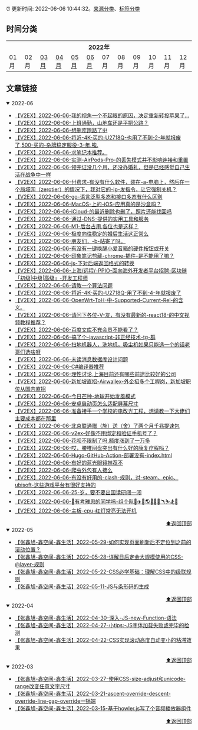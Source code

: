 :alarm_clock: 更新时间: 2022-06-06 10:44:32。[来源分类](./README.md)、[标签分类](./TAGS.md)

## 时间分类

<table>

<tr>
<th colspan="12">2022年</th>
</tr>
<tr>
<td>01月</td>
<td>02月</td>
<td><a href="#2022-03">03月</a></td>
<td><a href="#2022-04">04月</a></td>
<td><a href="#2022-05">05月</a></td>
<td><a href="#2022-06">06月</a></td>
<td>07月</td>
<td>08月</td>
<td>09月</td>
<td>10月</td>
<td>11月</td>
<td>12月</td>
</tr>

</table>

## 文章链接

<details open>
<summary id="2022-06">
 2022-06
</summary>


- [【V2EX】2022-06-06-我的视角一个不起眼的原因，决定重新转投苹果了...](https://www.v2ex.com/t/857654) 
- [【V2EX】2022-06-06-上班通勤，山地车还是平把公路？](https://www.v2ex.com/t/857653) 
- [【V2EX】2022-06-06-想删库跑路了屮](https://www.v2ex.com/t/857652) 
- [【V2EX】2022-06-06-将近-4K-买的-U2718Q-也用了不到-2-年就报废了,500-买的-杂牌稳定服役-3-年.唉.](https://www.v2ex.com/t/857651) 
- [【V2EX】2022-06-06-求笔记本推荐。](https://www.v2ex.com/t/857650) 
- [【V2EX】2022-06-06-实测-AirPods-Pro-的丢失模式并不影响连接和重置](https://www.v2ex.com/t/857649) 
- [【V2EX】2022-06-06-领完证没几个月，还没办婚礼，但是已经感觉自己生活在战争中一样](https://www.v2ex.com/t/857648) 
- [【V2EX】2022-06-06-付费求-有没有什么软件，装在-a-电脑上，然后在一个局域网（zerotier）的情况下，我对它的-ip-发指令，让它强制关机？](https://www.v2ex.com/t/857647) 
- [【V2EX】2022-06-06-go-语言泛型多态和接口多态有什么区别](https://www.v2ex.com/t/857646) 
- [【V2EX】2022-06-06-MacOS-上的-iOS-应用真的是沙盒吗？](https://www.v2ex.com/t/857644) 
- [【V2EX】2022-06-06-iCloud-的最近删除也删了，照片还能找回吗](https://www.v2ex.com/t/857642) 
- [【V2EX】2022-06-06-通过-DNS-提供的实用工具和服务](https://www.v2ex.com/t/857641) 
- [【V2EX】2022-06-06-M1-后台占用,各位也是这样？](https://www.v2ex.com/t/857640) 
- [【V2EX】2022-06-06-极度向往稳定的婚后生活这正常么](https://www.v2ex.com/t/857638) 
- [【V2EX】2022-06-06-朋友们，-b-站寄了吗。](https://www.v2ex.com/t/857637) 
- [【V2EX】2022-06-06-有没有一键唤醒小爱音箱的硬件按钮或开关](https://www.v2ex.com/t/857636) 
- [【V2EX】2022-06-06-印象笔记剪藏-chrome-插件-是不能用了嘛？](https://www.v2ex.com/t/857635) 
- [【V2EX】2022-06-06-js-下对后端返回格式的转换](https://www.v2ex.com/t/857634) 
- [【V2EX】2022-06-06-上海/远程/-PPIO-面向海外开发者平台招聘-区块链「初级|中级|高级」-开发工程师](https://www.v2ex.com/t/857633) 
- [【V2EX】2022-06-06-请教一个算法问题](https://www.v2ex.com/t/857632) 
- [【V2EX】2022-06-06-将近-4K-买的-U2718Q-用了不到-4-年就报废了](https://www.v2ex.com/t/857631) 
- [【V2EX】2022-06-06-OpenWrt-ToH-中-Supported-Current-Rel-的含义。](https://www.v2ex.com/t/857629) 
- [【V2EX】2022-06-06-请问下各位-V-友，有没有最新的-react18-的中文视频教程推荐？](https://www.v2ex.com/t/857627) 
- [【V2EX】2022-06-06-百度文库不充会员不能看了？](https://www.v2ex.com/t/857626) 
- [【V2EX】2022-06-06-搞了个-javascript-非正经技术-tg-群](https://www.v2ex.com/t/857625) 
- [【V2EX】2022-06-06-扫地机器人，洗地机，吸尘机如果只能选一个的话老哥们选啥呀](https://www.v2ex.com/t/857624) 
- [【V2EX】2022-06-06-未读消息数据库设计问题](https://www.v2ex.com/t/857622) 
- [【V2EX】2022-06-06-C#编译器推荐](https://www.v2ex.com/t/857621) 
- [【V2EX】2022-06-06-理性讨论,上海目前还有哪些前途比较好的公司](https://www.v2ex.com/t/857620) 
- [【V2EX】2022-06-06-新加坡直招-Airwallex-外企招多个工程岗，新加坡职位从国内直招](https://www.v2ex.com/t/857619) 
- [【V2EX】2022-06-06-今日芒种-地球开始发風模式](https://www.v2ex.com/t/857618) 
- [【V2EX】2022-06-06-安卓启动页怎么适配屏幕尺寸](https://www.v2ex.com/t/857617) 
- [【V2EX】2022-06-06-准备接手一个学校的电改光工程，想请教一下大佬们主要成本都在那里](https://www.v2ex.com/t/857616) 
- [【V2EX】2022-06-06-北京联通赠（施）送（舍）了两个月千兆提速包](https://www.v2ex.com/t/857615) 
- [【V2EX】2022-06-06-v2ex-好像不用绑定和验证手机号了？](https://www.v2ex.com/t/857614) 
- [【V2EX】2022-06-06-花呗不限制了吗,额度涨到了一万多](https://www.v2ex.com/t/857613) 
- [【V2EX】2022-06-06-哎，腰椎间盘突出有什么好的康复疗程吗？](https://www.v2ex.com/t/857612) 
- [【V2EX】2022-06-06-Hugo-GitHub-Action-部署没有-index.html](https://www.v2ex.com/t/857611) 
- [【V2EX】2022-06-06-有好的蓝光眼镜推荐不](https://www.v2ex.com/t/857610) 
- [【V2EX】2022-06-06-爬虫外包有人接么](https://www.v2ex.com/t/857609) 
- [【V2EX】2022-06-06-有没有好用的-clash-规则，对-steam、epic、ubisoft-这些游戏平台有很好支持的](https://www.v2ex.com/t/857608) 
- [【V2EX】2022-06-06-25-岁，要不要出国读研闯一闯](https://www.v2ex.com/t/857607) 
- [【V2EX】2022-06-06-🤔有考雅思的同学吗-组个队🧭✈️🍁🌎🏈🦘🐨🪃⛷️🏂🎿](https://www.v2ex.com/t/857606) 
- [【V2EX】2022-06-06-主板-cpu-红灯常亮无法开机](https://www.v2ex.com/t/857605) 

<div align="right"><a href="#时间分类">⬆返回顶部</a></div>
</details>

<details open>
<summary id="2022-05">
 2022-05
</summary>


- [【张鑫旭-鑫空间-鑫生活】2022-05-29-如何实现页面刷新后不定位到之前的滚动位置？](https://www.zhangxinxu.com/wordpress/2022/05/history-scrollrestoration/) 
- [【张鑫旭-鑫空间-鑫生活】2022-05-28-详解日后定会大规模使用的CSS-@layer-规则](https://www.zhangxinxu.com/wordpress/2022/05/css-layer-rule/) 
- [【张鑫旭-鑫空间-鑫生活】2022-05-22-CSS必学基础：理解CSS中的级联规则](https://www.zhangxinxu.com/wordpress/2022/05/deep-in-css-cascade/) 
- [【张鑫旭-鑫空间-鑫生活】2022-05-11-JS与条形码的生成](https://www.zhangxinxu.com/wordpress/2022/05/js-barcode/) 

<div align="right"><a href="#时间分类">⬆返回顶部</a></div>
</details>

<details open>
<summary id="2022-04">
 2022-04
</summary>


- [【张鑫旭-鑫空间-鑫生活】2022-04-30-深入-JS-new-Function-语法](https://www.zhangxinxu.com/wordpress/2022/04/js-new-function/) 
- [【张鑫旭-鑫空间-鑫生活】2022-04-27-小tips:-JS字体加载失败或完毕的检测](https://www.zhangxinxu.com/wordpress/2022/04/js-font-face-load/) 
- [【张鑫旭-鑫空间-鑫生活】2022-04-22-CSS实现滚动高度自动变小的粘滞效果](https://www.zhangxinxu.com/wordpress/2022/04/css-sticky-size-change/) 

<div align="right"><a href="#时间分类">⬆返回顶部</a></div>
</details>

<details open>
<summary id="2022-03">
 2022-03
</summary>


- [【张鑫旭-鑫空间-鑫生活】2022-03-27-使用CSS-size-adjust和unicode-range改变任意文字尺寸](https://www.zhangxinxu.com/wordpress/2022/03/css-size-adjust-font-unicode-range/) 
- [【张鑫旭-鑫空间-鑫生活】2022-03-21-ascent-override-descent-override-line-gap-override一锅端](https://www.zhangxinxu.com/wordpress/2022/03/css-ascent-override-descent/) 
- [【张鑫旭-鑫空间-鑫生活】2022-03-15-基于howler.js写了个音频播放器组件](https://www.zhangxinxu.com/wordpress/2022/03/howler-js-audio-player/) 

<div align="right"><a href="#时间分类">⬆返回顶部</a></div>
</details>

